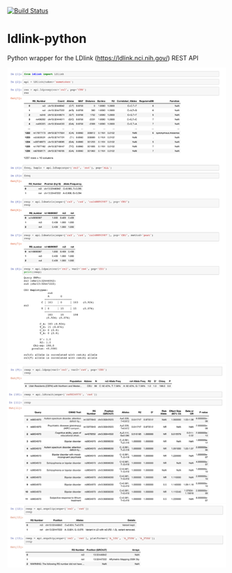 [![Build Status](https://travis-ci.org/gokceneraslan/ldlink-python.svg?branch=master)](https://travis-ci.org/gokceneraslan/ldlink-python)

# ldlink-python
Python wrapper for the LDlink (https://ldlink.nci.nih.gov/) REST API

![image](notebook.png)
![image](notebook2.png)
![image](notebook3.png)
